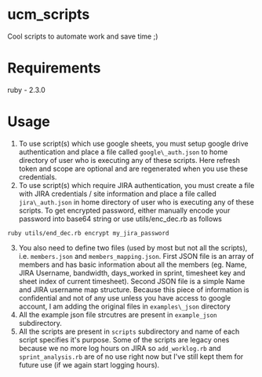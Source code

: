 # ucm_scripts
Cool scripts to automate work and save time ;)

# Requirements
ruby - 2.3.0

# Usage

1. To use script(s) which use google sheets, you must setup google drive authentication and place a file called `google\_auth.json` to home directory of user who is executing any of these scripts. Here refresh token and scope are optional and are regenerated when you use these credentials.
2. To use script(s) which require JIRA authentication, you must create a file with JIRA credentials / site information and place a file called `jira\_auth.json` in home directory of user who is executing any of these scripts. To get encrypted password, either manually encode your password into base64 string or use utils/enc_dec.rb as follows
```
ruby utils/end_dec.rb encrypt my_jira_password
```
3. You also need to define two files (used by most but not all the scripts), i.e. `members.json` and `members_mapping.json`. First JSON file is an array of members and has basic information about all the members (eg. Name, JIRA Username, bandwidth, days_worked in sprint, timesheet key and sheet index of current timesheet). Second JSON file is a simple Name and JIRA username map structure. Because this piece of information is confidential and not of any use unless you have access to google account, I am adding the original files in `examples\_json` directory
4. All the example json file strcutres are present in `example_json` subdirectory.
5. All the scripts are present in `scripts` subdirectory and name of each script specifies it's purpose. Some of the scripts are legacy ones because we no more log hours on JIRA so `add_worklog.rb` and `sprint_analysis.rb` are of no use right now but I've still kept them for future use (if we again start logging hours).
